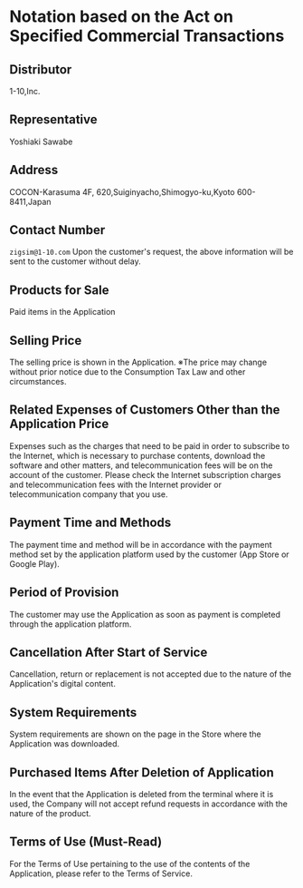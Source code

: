 # Notation based on the Act on Specified Commercial Transactions

## Distributor
1-10,Inc.

## Representative
Yoshiaki Sawabe

## Address
COCON-Karasuma 4F, 620,Suiginyacho,Shimogyo-ku,Kyoto 600-8411,Japan

## Contact Number
`zigsim@1-10.com`
Upon the customer's request, the above information will be sent to the customer without delay.

## Products for Sale
Paid items in the Application

## Selling Price
The selling price is shown in the Application.
※The price may change without prior notice due to the Consumption Tax Law and other circumstances.

## Related Expenses of Customers Other than the Application Price
Expenses such as the charges that need to be paid in order to subscribe to the Internet, which is necessary to purchase contents, download the software and other matters, and telecommunication fees will be on the account of the customer.
Please check the Internet subscription charges and telecommunication fees with the Internet provider or  telecommunication company that you use.

## Payment Time and Methods
The payment time and method will be in accordance with the payment method set by the application platform used by the customer (App Store or Google Play).

## Period of Provision
The customer may use the Application as soon as payment is completed through the application platform.

## Cancellation After Start of Service
Cancellation, return or replacement is not accepted due to the nature of the Application's digital content.

## System Requirements
System requirements are shown on the page in the Store where the Application was downloaded.

## Purchased Items After Deletion of Application
In the event that the Application is deleted from the terminal where it is used, the Company will not accept refund requests in accordance with the nature of the product.

## Terms of Use (Must-Read)
For the Terms of Use pertaining to the use of the contents of the Application, please refer to the Terms of Service.
